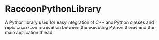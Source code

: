 # RaccoonPythonLibrary
A Python library used for easy integration of C++ and Python classes and rapid cross-communication between the executing Python thread and the main application thread.
